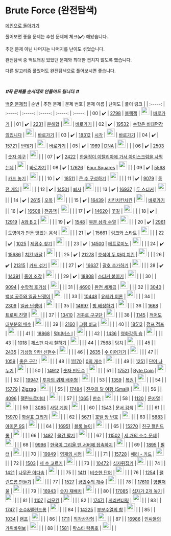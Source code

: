 # Brute Force (완전탐색)

[메인으로 돌아가기](https://github.com/tony9402/baekjoon)

풀어보면 좋을 문제는 추천 문제에 체크(:heavy_check_mark:) 해놨습니다.

추천 문제 아닌 나머지는 나머지를 난이도 섞었습니다.

완전탐색 중 백트래킹 있었던 문제와 최대한 겹치지 않도록 했습니다.

다른 알고리즘 풀었어도 완전탐색으로 풀어보시면 좋습니다.

<br>

***❗️❗️꼭 문제를 순서대로 안풀어도 됩니다.❗️❗️***

[백준 문제집](https://www.acmicpc.net/workbook/view/7271)
|          순번          |        추천 문제         |        문제 번호         |        문제 이름         |         난이도          |        풀이 링크         |
| :-----: | :-----: | :-----: | :-----: | :-----: | :-----: |
| 00 |  :heavy_check_mark:  | <a href="http://boj.kr/2798" target="_blank">2798</a> | <a href="http://boj.kr/2798" target="_blank">블랙잭</a> | <img height="25px" width="25px=" src="https://static.solved.ac/tier_small/4.svg"/> | <a href="./../solution/brute_force/2798">바로가기</a> |
| 01 |  :heavy_check_mark:  | <a href="http://boj.kr/2231" target="_blank">2231</a> | <a href="http://boj.kr/2231" target="_blank">분해합</a> | <img height="25px" width="25px=" src="https://static.solved.ac/tier_small/4.svg"/> | <a href="./../solution/brute_force/2231">바로가기</a> |
| 02 |  :heavy_check_mark:  | <a href="http://boj.kr/19532" target="_blank">19532</a> | <a href="http://boj.kr/19532" target="_blank">수학은 비대면강의입니다</a> | <img height="25px" width="25px=" src="https://static.solved.ac/tier_small/4.svg"/> | <a href="./../solution/brute_force/19532">바로가기</a> |
| 03 |  :heavy_check_mark:  | <a href="http://boj.kr/18312" target="_blank">18312</a> | <a href="http://boj.kr/18312" target="_blank">시각</a> | <img height="25px" width="25px=" src="https://static.solved.ac/tier_small/4.svg"/> | <a href="./../solution/brute_force/18312">바로가기</a> |
| 04 |  :heavy_check_mark:  | <a href="http://boj.kr/15721" target="_blank">15721</a> | <a href="http://boj.kr/15721" target="_blank">번데기</a> | <img height="25px" width="25px=" src="https://static.solved.ac/tier_small/5.svg"/> | <a href="./../solution/brute_force/15721">바로가기</a> |
| 05 |  :heavy_check_mark:  | <a href="http://boj.kr/1969" target="_blank">1969</a> | <a href="http://boj.kr/1969" target="_blank">DNA</a> | <img height="25px" width="25px=" src="https://static.solved.ac/tier_small/6.svg"/> |                      |
| 06 |  :heavy_check_mark:  | <a href="http://boj.kr/2503" target="_blank">2503</a> | <a href="http://boj.kr/2503" target="_blank">숫자 야구</a> | <img height="25px" width="25px=" src="https://static.solved.ac/tier_small/6.svg"/> |                      |
| 07 |  :heavy_check_mark:  | <a href="http://boj.kr/2422" target="_blank">2422</a> | <a href="http://boj.kr/2422" target="_blank">한윤정이 이탈리아에 가서 아이스크림을 사먹는데</a> | <img height="25px" width="25px=" src="https://static.solved.ac/tier_small/6.svg"/> | <a href="./../solution/brute_force/2422">바로가기</a> |
| 08 |  :heavy_check_mark:  | <a href="http://boj.kr/17626" target="_blank">17626</a> | <a href="http://boj.kr/17626" target="_blank">Four Squares</a> | <img height="25px" width="25px=" src="https://static.solved.ac/tier_small/6.svg"/> |                      |
| 09 |  :heavy_check_mark:  | <a href="http://boj.kr/5568" target="_blank">5568</a> | <a href="http://boj.kr/5568" target="_blank">카드 놓기</a> | <img height="25px" width="25px=" src="https://static.solved.ac/tier_small/6.svg"/> |                      |
| 10 |  :heavy_check_mark:  | <a href="http://boj.kr/18511" target="_blank">18511</a> | <a href="http://boj.kr/18511" target="_blank">큰 수 구성하기</a> | <img height="25px" width="25px=" src="https://static.solved.ac/tier_small/6.svg"/> |                      |
| 11 |  :heavy_check_mark:  | <a href="http://boj.kr/9079" target="_blank">9079</a> | <a href="http://boj.kr/9079" target="_blank">동전 게임</a> | <img height="25px" width="25px=" src="https://static.solved.ac/tier_small/6.svg"/> |                      |
| 12 |  :heavy_check_mark:  | <a href="http://boj.kr/14501" target="_blank">14501</a> | <a href="http://boj.kr/14501" target="_blank">퇴사</a> | <img height="25px" width="25px=" src="https://static.solved.ac/tier_small/7.svg"/> |                      |
| 13 |  :heavy_check_mark:  | <a href="http://boj.kr/16937" target="_blank">16937</a> | <a href="http://boj.kr/16937" target="_blank">두 스티커</a> | <img height="25px" width="25px=" src="https://static.solved.ac/tier_small/7.svg"/> |                      |
| 14 |  :heavy_check_mark:  | <a href="http://boj.kr/2615" target="_blank">2615</a> | <a href="http://boj.kr/2615" target="_blank">오목</a> | <img height="25px" width="25px=" src="https://static.solved.ac/tier_small/8.svg"/> |                      |
| 15 |  :heavy_check_mark:  | <a href="http://boj.kr/16439" target="_blank">16439</a> | <a href="http://boj.kr/16439" target="_blank">치킨치킨치킨</a> | <img height="25px" width="25px=" src="https://static.solved.ac/tier_small/8.svg"/> | <a href="./../solution/brute_force/16439">바로가기</a> |
| 16 |  :heavy_check_mark:  | <a href="http://boj.kr/16508" target="_blank">16508</a> | <a href="http://boj.kr/16508" target="_blank">전공책</a> | <img height="25px" width="25px=" src="https://static.solved.ac/tier_small/8.svg"/> |                      |
| 17 |  :heavy_check_mark:  | <a href="http://boj.kr/14620" target="_blank">14620</a> | <a href="http://boj.kr/14620" target="_blank">꽃길</a> | <img height="25px" width="25px=" src="https://static.solved.ac/tier_small/9.svg"/> |                      |
| 18 |  :heavy_check_mark:  | <a href="http://boj.kr/12919" target="_blank">12919</a> | <a href="http://boj.kr/12919" target="_blank">A와 B 2</a> | <img height="25px" width="25px=" src="https://static.solved.ac/tier_small/9.svg"/> |                      |
| 19 |  :heavy_check_mark:  | <a href="http://boj.kr/1548" target="_blank">1548</a> | <a href="http://boj.kr/1548" target="_blank">부분 삼각 수열</a> | <img height="25px" width="25px=" src="https://static.solved.ac/tier_small/9.svg"/> |                      |
| 20 |  :heavy_check_mark:  | <a href="http://boj.kr/2961" target="_blank">2961</a> | <a href="http://boj.kr/2961" target="_blank">도영이가 만든 맛있는 음식</a> | <img height="25px" width="25px=" src="https://static.solved.ac/tier_small/10.svg"/> |                      |
| 21 |  :heavy_check_mark:  | <a href="http://boj.kr/15661" target="_blank">15661</a> | <a href="http://boj.kr/15661" target="_blank">링크와 스타트</a> | <img height="25px" width="25px=" src="https://static.solved.ac/tier_small/10.svg"/> |                      |
| 22 |  :heavy_check_mark:  | <a href="http://boj.kr/1025" target="_blank">1025</a> | <a href="http://boj.kr/1025" target="_blank">제곱수 찾기</a> | <img height="25px" width="25px=" src="https://static.solved.ac/tier_small/11.svg"/> |                      |
| 23 |  :heavy_check_mark:  | <a href="http://boj.kr/14500" target="_blank">14500</a> | <a href="http://boj.kr/14500" target="_blank">테트로미노</a> | <img height="25px" width="25px=" src="https://static.solved.ac/tier_small/11.svg"/> |                      |
| 24 |  :heavy_check_mark:  | <a href="http://boj.kr/15686" target="_blank">15686</a> | <a href="http://boj.kr/15686" target="_blank">치킨 배달</a> | <img height="25px" width="25px=" src="https://static.solved.ac/tier_small/11.svg"/> |                      |
| 25 |  :heavy_check_mark:  | <a href="http://boj.kr/21278" target="_blank">21278</a> | <a href="http://boj.kr/21278" target="_blank">호석이 두 마리 치킨</a> | <img height="25px" width="25px=" src="https://static.solved.ac/tier_small/11.svg"/> |                      |
| 26 |  :heavy_check_mark:  | <a href="http://boj.kr/21315" target="_blank">21315</a> | <a href="http://boj.kr/21315" target="_blank">카드 섞기</a> | <img height="25px" width="25px=" src="https://static.solved.ac/tier_small/11.svg"/> |                      |
| 27 |  :heavy_check_mark:  | <a href="http://boj.kr/16637" target="_blank">16637</a> | <a href="http://boj.kr/16637" target="_blank">괄호 추가하기</a> | <img height="25px" width="25px=" src="https://static.solved.ac/tier_small/13.svg"/> |                      |
| 28 |  :heavy_check_mark:  | <a href="http://boj.kr/14391" target="_blank">14391</a> | <a href="http://boj.kr/14391" target="_blank">종이 조각</a> | <img height="25px" width="25px=" src="https://static.solved.ac/tier_small/13.svg"/> |                      |
| 29 |  :heavy_check_mark:  | <a href="http://boj.kr/18808" target="_blank">18808</a> | <a href="http://boj.kr/18808" target="_blank">스티커 붙이기</a> | <img height="25px" width="25px=" src="https://static.solved.ac/tier_small/13.svg"/> |                      |
| 30 |                      | <a href="http://boj.kr/9094" target="_blank">9094</a> | <a href="http://boj.kr/9094" target="_blank">수학적 호기심</a> | <img height="25px" width="25px=" src="https://static.solved.ac/tier_small/3.svg"/> |                      |
| 31 |                      | <a href="http://boj.kr/4690" target="_blank">4690</a> | <a href="http://boj.kr/4690" target="_blank">완전 세제곱</a> | <img height="25px" width="25px=" src="https://static.solved.ac/tier_small/3.svg"/> |                      |
| 32 |                      | <a href="http://boj.kr/3040" target="_blank">3040</a> | <a href="http://boj.kr/3040" target="_blank">백설 공주와 일곱 난쟁이</a> | <img height="25px" width="25px=" src="https://static.solved.ac/tier_small/4.svg"/> |                      |
| 33 |                      | <a href="http://boj.kr/10448" target="_blank">10448</a> | <a href="http://boj.kr/10448" target="_blank">유레카 이론</a> | <img height="25px" width="25px=" src="https://static.solved.ac/tier_small/4.svg"/> |                      |
| 34 |                      | <a href="http://boj.kr/2309" target="_blank">2309</a> | <a href="http://boj.kr/2309" target="_blank">일곱 난쟁이</a> | <img height="25px" width="25px=" src="https://static.solved.ac/tier_small/4.svg"/> |                      |
| 35 |                      | <a href="http://boj.kr/14697" target="_blank">14697</a> | <a href="http://boj.kr/14697" target="_blank">방 배정하기</a> | <img height="25px" width="25px=" src="https://static.solved.ac/tier_small/4.svg"/> |                      |
| 36 |                      | <a href="http://boj.kr/1668" target="_blank">1668</a> | <a href="http://boj.kr/1668" target="_blank">트로피 진열</a> | <img height="25px" width="25px=" src="https://static.solved.ac/tier_small/4.svg"/> |                      |
| 37 |                      | <a href="http://boj.kr/13410" target="_blank">13410</a> | <a href="http://boj.kr/13410" target="_blank">거꾸로 구구단</a> | <img height="25px" width="25px=" src="https://static.solved.ac/tier_small/4.svg"/> |                      |
| 38 |                      | <a href="http://boj.kr/1145" target="_blank">1145</a> | <a href="http://boj.kr/1145" target="_blank">적어도 대부분의 배수</a> | <img height="25px" width="25px=" src="https://static.solved.ac/tier_small/5.svg"/> |                      |
| 39 |                      | <a href="http://boj.kr/2160" target="_blank">2160</a> | <a href="http://boj.kr/2160" target="_blank">그림 비교</a> | <img height="25px" width="25px=" src="https://static.solved.ac/tier_small/5.svg"/> |                      |
| 40 |                      | <a href="http://boj.kr/18512" target="_blank">18512</a> | <a href="http://boj.kr/18512" target="_blank">점프 점프</a> | <img height="25px" width="25px=" src="https://static.solved.ac/tier_small/5.svg"/> |                      |
| 41 |                      | <a href="http://boj.kr/18868" target="_blank">18868</a> | <a href="http://boj.kr/18868" target="_blank">멀티버스 Ⅰ</a> | <img height="25px" width="25px=" src="https://static.solved.ac/tier_small/5.svg"/> |                      |
| 42 |                      | <a href="http://boj.kr/1436" target="_blank">1436</a> | <a href="http://boj.kr/1436" target="_blank">영화감독 숌</a> | <img height="25px" width="25px=" src="https://static.solved.ac/tier_small/6.svg"/> |                      |
| 43 |                      | <a href="http://boj.kr/1018" target="_blank">1018</a> | <a href="http://boj.kr/1018" target="_blank">체스판 다시 칠하기</a> | <img height="25px" width="25px=" src="https://static.solved.ac/tier_small/6.svg"/> |                      |
| 44 |                      | <a href="http://boj.kr/7568" target="_blank">7568</a> | <a href="http://boj.kr/7568" target="_blank">덩치</a> | <img height="25px" width="25px=" src="https://static.solved.ac/tier_small/6.svg"/> |                      |
| 45 |                      | <a href="http://boj.kr/2435" target="_blank">2435</a> | <a href="http://boj.kr/2435" target="_blank">기상청 인턴 신현수</a> | <img height="25px" width="25px=" src="https://static.solved.ac/tier_small/6.svg"/> |                      |
| 46 |                      | <a href="http://boj.kr/2635" target="_blank">2635</a> | <a href="http://boj.kr/2635" target="_blank">수 이어가기</a> | <img height="25px" width="25px=" src="https://static.solved.ac/tier_small/6.svg"/> |                      |
| 47 |                      | <a href="http://boj.kr/1059" target="_blank">1059</a> | <a href="http://boj.kr/1059" target="_blank">좋은 구간</a> | <img height="25px" width="25px=" src="https://static.solved.ac/tier_small/6.svg"/> |                      |
| 48 |                      | <a href="http://boj.kr/11170" target="_blank">11170</a> | <a href="http://boj.kr/11170" target="_blank">0의 개수</a> | <img height="25px" width="25px=" src="https://static.solved.ac/tier_small/6.svg"/> |                      |
| 49 |                      | <a href="http://boj.kr/1251" target="_blank">1251</a> | <a href="http://boj.kr/1251" target="_blank">단어 나누기</a> | <img height="25px" width="25px=" src="https://static.solved.ac/tier_small/6.svg"/> |                      |
| 50 |                      | <a href="http://boj.kr/14912" target="_blank">14912</a> | <a href="http://boj.kr/14912" target="_blank">숫자 빈도수</a> | <img height="25px" width="25px=" src="https://static.solved.ac/tier_small/6.svg"/> |                      |
| 51 |                      | <a href="http://boj.kr/17521" target="_blank">17521</a> | <a href="http://boj.kr/17521" target="_blank">Byte Coin</a> | <img height="25px" width="25px=" src="https://static.solved.ac/tier_small/6.svg"/> |                      |
| 52 |                      | <a href="http://boj.kr/19947" target="_blank">19947</a> | <a href="http://boj.kr/19947" target="_blank">투자의 귀재 배주형</a> | <img height="25px" width="25px=" src="https://static.solved.ac/tier_small/6.svg"/> |                      |
| 53 |                      | <a href="http://boj.kr/1359" target="_blank">1359</a> | <a href="http://boj.kr/1359" target="_blank">복권</a> | <img height="25px" width="25px=" src="https://static.solved.ac/tier_small/6.svg"/> |                      |
| 54 |                      | <a href="http://boj.kr/15779" target="_blank">15779</a> | <a href="http://boj.kr/15779" target="_blank">Zigzag</a> | <img height="25px" width="25px=" src="https://static.solved.ac/tier_small/6.svg"/> |                      |
| 55 |                      | <a href="http://boj.kr/17484" target="_blank">17484</a> | <a href="http://boj.kr/17484" target="_blank">진우의 달 여행 (Small)</a> | <img height="25px" width="25px=" src="https://static.solved.ac/tier_small/6.svg"/> |                      |
| 56 |                      | <a href="http://boj.kr/4096" target="_blank">4096</a> | <a href="http://boj.kr/4096" target="_blank">팰린드로미터</a> | <img height="25px" width="25px=" src="https://static.solved.ac/tier_small/6.svg"/> |                      |
| 57 |                      | <a href="http://boj.kr/1065" target="_blank">1065</a> | <a href="http://boj.kr/1065" target="_blank">한수</a> | <img height="25px" width="25px=" src="https://static.solved.ac/tier_small/7.svg"/> |                      |
| 58 |                      | <a href="http://boj.kr/1120" target="_blank">1120</a> | <a href="http://boj.kr/1120" target="_blank">문자열</a> | <img height="25px" width="25px=" src="https://static.solved.ac/tier_small/7.svg"/> |                      |
| 59 |                      | <a href="http://boj.kr/3085" target="_blank">3085</a> | <a href="http://boj.kr/3085" target="_blank">사탕 게임</a> | <img height="25px" width="25px=" src="https://static.solved.ac/tier_small/7.svg"/> |                      |
| 60 |                      | <a href="http://boj.kr/1543" target="_blank">1543</a> | <a href="http://boj.kr/1543" target="_blank">문서 검색</a> | <img height="25px" width="25px=" src="https://static.solved.ac/tier_small/7.svg"/> |                      |
| 61 |                      | <a href="http://boj.kr/15970" target="_blank">15970</a> | <a href="http://boj.kr/15970" target="_blank">화살표 그리기</a> | <img height="25px" width="25px=" src="https://static.solved.ac/tier_small/7.svg"/> |                      |
| 62 |                      | <a href="http://boj.kr/5671" target="_blank">5671</a> | <a href="http://boj.kr/5671" target="_blank">호텔 방 번호</a> | <img height="25px" width="25px=" src="https://static.solved.ac/tier_small/7.svg"/> |                      |
| 63 |                      | <a href="http://boj.kr/5883" target="_blank">5883</a> | <a href="http://boj.kr/5883" target="_blank">아이폰 9S</a> | <img height="25px" width="25px=" src="https://static.solved.ac/tier_small/7.svg"/> |                      |
| 64 |                      | <a href="http://boj.kr/16951" target="_blank">16951</a> | <a href="http://boj.kr/16951" target="_blank">블록 놀이</a> | <img height="25px" width="25px=" src="https://static.solved.ac/tier_small/7.svg"/> |                      |
| 65 |                      | <a href="http://boj.kr/15270" target="_blank">15270</a> | <a href="http://boj.kr/15270" target="_blank">친구 팰린드롬</a> | <img height="25px" width="25px=" src="https://static.solved.ac/tier_small/7.svg"/> |                      |
| 66 |                      | <a href="http://boj.kr/1487" target="_blank">1487</a> | <a href="http://boj.kr/1487" target="_blank">물건 팔기</a> | <img height="25px" width="25px=" src="https://static.solved.ac/tier_small/8.svg"/> |                      |
| 67 |                      | <a href="http://boj.kr/11502" target="_blank">11502</a> | <a href="http://boj.kr/11502" target="_blank">세 개의 소수 문제</a> | <img height="25px" width="25px=" src="https://static.solved.ac/tier_small/8.svg"/> |                      |
| 68 |                      | <a href="http://boj.kr/9996" target="_blank">9996</a> | <a href="http://boj.kr/9996" target="_blank">한국이 그리울 땐 서버에 접속하지</a> | <img height="25px" width="25px=" src="https://static.solved.ac/tier_small/8.svg"/> |                      |
| 69 |                      | <a href="http://boj.kr/1895" target="_blank">1895</a> | <a href="http://boj.kr/1895" target="_blank">필터</a> | <img height="25px" width="25px=" src="https://static.solved.ac/tier_small/8.svg"/> |                      |
| 70 |                      | <a href="http://boj.kr/19949" target="_blank">19949</a> | <a href="http://boj.kr/19949" target="_blank">영재의 시험</a> | <img height="25px" width="25px=" src="https://static.solved.ac/tier_small/8.svg"/> |                      |
| 71 |                      | <a href="http://boj.kr/15728" target="_blank">15728</a> | <a href="http://boj.kr/15728" target="_blank">에리 - 카드</a> | <img height="25px" width="25px=" src="https://static.solved.ac/tier_small/8.svg"/> |                      |
| 72 |                      | <a href="http://boj.kr/1503" target="_blank">1503</a> | <a href="http://boj.kr/1503" target="_blank">세 수 고르기</a> | <img height="25px" width="25px=" src="https://static.solved.ac/tier_small/8.svg"/> |                      |
| 73 |                      | <a href="http://boj.kr/10472" target="_blank">10472</a> | <a href="http://boj.kr/10472" target="_blank">십자뒤집기</a> | <img height="25px" width="25px=" src="https://static.solved.ac/tier_small/9.svg"/> |                      |
| 74 |                      | <a href="http://boj.kr/1421" target="_blank">1421</a> | <a href="http://boj.kr/1421" target="_blank">나무꾼 이다솜</a> | <img height="25px" width="25px=" src="https://static.solved.ac/tier_small/9.svg"/> |                      |
| 75 |                      | <a href="http://boj.kr/1411" target="_blank">1411</a> | <a href="http://boj.kr/1411" target="_blank">비슷한 단어</a> | <img height="25px" width="25px=" src="https://static.solved.ac/tier_small/9.svg"/> |                      |
| 76 |                      | <a href="http://boj.kr/1254" target="_blank">1254</a> | <a href="http://boj.kr/1254" target="_blank">팰린드롬 만들기</a> | <img height="25px" width="25px=" src="https://static.solved.ac/tier_small/10.svg"/> |                      |
| 77 |                      | <a href="http://boj.kr/1527" target="_blank">1527</a> | <a href="http://boj.kr/1527" target="_blank">금민수의 개수</a> | <img height="25px" width="25px=" src="https://static.solved.ac/tier_small/10.svg"/> |                      |
| 78 |                      | <a href="http://boj.kr/17610" target="_blank">17610</a> | <a href="http://boj.kr/17610" target="_blank">양팔저울</a> | <img height="25px" width="25px=" src="https://static.solved.ac/tier_small/10.svg"/> |                      |
| 79 |                      | <a href="http://boj.kr/16943" target="_blank">16943</a> | <a href="http://boj.kr/16943" target="_blank">숫자 재배치</a> | <img height="25px" width="25px=" src="https://static.solved.ac/tier_small/10.svg"/> |                      |
| 80 |                      | <a href="http://boj.kr/17085" target="_blank">17085</a> | <a href="http://boj.kr/17085" target="_blank">십자가 2개 놓기</a> | <img height="25px" width="25px=" src="https://static.solved.ac/tier_small/10.svg"/> |                      |
| 81 |                      | <a href="http://boj.kr/1107" target="_blank">1107</a> | <a href="http://boj.kr/1107" target="_blank">리모컨</a> | <img height="25px" width="25px=" src="https://static.solved.ac/tier_small/11.svg"/> |                      |
| 82 |                      | <a href="http://boj.kr/17471" target="_blank">17471</a> | <a href="http://boj.kr/17471" target="_blank">게리맨더링</a> | <img height="25px" width="25px=" src="https://static.solved.ac/tier_small/11.svg"/> |                      |
| 83 |                      | <a href="http://boj.kr/1747" target="_blank">1747</a> | <a href="http://boj.kr/1747" target="_blank">소수&팰린드롬</a> | <img height="25px" width="25px=" src="https://static.solved.ac/tier_small/11.svg"/> |                      |
| 84 |                      | <a href="http://boj.kr/14225" target="_blank">14225</a> | <a href="http://boj.kr/14225" target="_blank">부분수열의 합</a> | <img height="25px" width="25px=" src="https://static.solved.ac/tier_small/11.svg"/> |                      |
| 85 |                      | <a href="http://boj.kr/1034" target="_blank">1034</a> | <a href="http://boj.kr/1034" target="_blank">램프</a> | <img height="25px" width="25px=" src="https://static.solved.ac/tier_small/11.svg"/> |                      |
| 86 |                      | <a href="http://boj.kr/1711" target="_blank">1711</a> | <a href="http://boj.kr/1711" target="_blank">직각삼각형</a> | <img height="25px" width="25px=" src="https://static.solved.ac/tier_small/12.svg"/> |                      |
| 87 |                      | <a href="http://boj.kr/16986" target="_blank">16986</a> | <a href="http://boj.kr/16986" target="_blank">인싸들의 가위바위보</a> | <img height="25px" width="25px=" src="https://static.solved.ac/tier_small/13.svg"/> |                      |
| 88 |                      | <a href="http://boj.kr/1581" target="_blank">1581</a> | <a href="http://boj.kr/1581" target="_blank">락스타 락동호</a> | <img height="25px" width="25px=" src="https://static.solved.ac/tier_small/13.svg"/> |                      |
